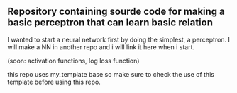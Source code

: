 ## Repository containing sourde code for making a basic perceptron that can learn basic relation 

I wanted to start a neural network first by doing the simplest, a perceptron. I will make a NN in another repo and i will link it here when i start.

(soon: activation functions, log loss function)

this repo uses my_template base so make sure to check the use of this template before using this repo.